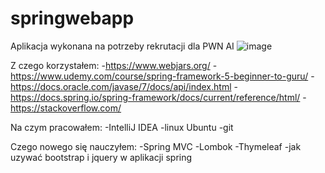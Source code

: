 # springwebapp
Aplikacja wykonana na potrzeby rekrutacji dla PWN AI
![image](https://user-images.githubusercontent.com/62576002/128646495-a66f548c-a407-4ed3-a6de-7d3344ece437.png)

Z czego korzystałem:
-https://www.webjars.org/
-https://www.udemy.com/course/spring-framework-5-beginner-to-guru/
-https://docs.oracle.com/javase/7/docs/api/index.html
-https://docs.spring.io/spring-framework/docs/current/reference/html/
-https://stackoverflow.com/

Na czym pracowałem:
-IntelliJ IDEA
-linux Ubuntu
-git

Czego nowego się nauczyłem:
-Spring MVC
-Lombok
-Thymeleaf
-jak uzywać bootstrap i jquery w aplikacji spring


